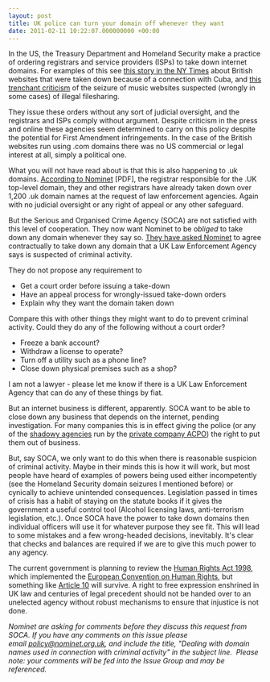 ```yaml
---
layout: post
title: UK police can turn your domain off whenever they want
date: 2011-02-11 10:22:07.000000000 +00:00
---
```

In the US, the Treasury Department and Homeland Security make a practice of ordering registrars and service providers (ISPs) to take down internet domains. For examples of this see <a href="http://www.nytimes.com/2008/03/04/us/04bar.html" target="_blank">this story in the NY Times</a> about British websites that were taken down because of a connection with Cuba, and <a href="http://www.techdirt.com/articles/20110118/10194712709/customs-boss-defends-internet-censorship-says-more-is-way.shtml" target="_blank">this trenchant criticism</a> of the seizure of music websites suspected (wrongly in some cases) of illegal filesharing.

They issue these orders without any sort of judicial oversight, and the registrars and ISPs comply without argument. Despite criticism in the press and online these agencies seem determined to carry on this policy despite the potential for First Amendment infringements. In the case of the British websites run using .com domains there was no US commercial or legal interest at all, simply a political one.

What you will not have read about is that this is also happening to .uk domains. <a href="http://www.nominet.org.uk/digitalAssets/45676_Dealing-with-domains-associated-with-criminal-activity.pdf" target="_blank">According to Nominet</a> [PDF], the registrar responsible for the .UK top-level domain, they and other registrars have already taken down over 1,200 .uk domain names at the request of law enforcement agencies. Again with no judicial oversight or any right of appeal or any other safeguard.

But the Serious and Organised Crime Agency (SOCA) are not satisfied with this level of cooperation. They now want Nominet to be o<em>bliged</em> to take down any domain whenever they say so. <a href="http://www.nominet.org.uk/policy/issuegroups/current/domainsassociatedwithcrime/" target="_blank">They have asked Nominet</a> to agree contractually to take down any domain that a UK Law Enforcement Agency says is suspected of criminal activity.

They do not propose any requirement to
<ul>
	<li>Get a court order before issuing a take-down</li>
	<li>Have an appeal process for wrongly-issued take-down orders</li>
	<li>Explain why they want the domain taken down</li>
</ul>
Compare this with other things they might want to do to prevent criminal activity. Could they do any of the following without a court order?
<ul>
	<li>Freeze a bank account?</li>
	<li>Withdraw a license to operate?</li>
	<li>Turn off a utility such as a phone line?</li>
	<li>Close down physical premises such as a shop?</li>
</ul>
I am not a lawyer - please let me know if there is a UK Law Enforcement Agency that can do any of these things by fiat.

But an internet business is different, apparently. SOCA want to be able to close down any business that depends on the internet, pending investigation. For many companies this is in effect giving the police (or any of the <a href="http://en.wikipedia.org/wiki/Association_of_Chief_Police_Officers#ACPO_bodies" target="_blank">shadowy agencies</a> run by the <a href="http://en.wikipedia.org/wiki/Association_of_Chief_Police_Officers" target="_blank">private company ACPO</a>) the right to put them out of business.

But, say SOCA, we only want to do this when there is reasonable suspicion of criminal activity. Maybe in their minds this is how it will work, but most people have heard of examples of powers being used either incompetently (see the Homeland Security domain seizures I mentioned before) or cynically to achieve unintended consequences. Legislation passed in times of crisis has a habit of staying on the statute books if it gives the government a useful control tool (Alcohol licensing laws, anti-terrorism legislation, etc.). Once SOCA have the power to take down domains then individual officers will use it for whatever purpose they see fit. This will lead to some mistakes and a few wrong-headed decisions, inevitably. It's clear that checks and balances are required if we are to give this much power to any agency.

The current government is planning to review the <a href="http://en.wikipedia.org/wiki/Human_Rights_Act_1998" target="_blank">Human Rights Act 1998</a>, which implemented the <a href="http://en.wikipedia.org/wiki/European_Convention_on_Human_Rights" target="_blank">European Convention on Human Rights</a>, but something like <a href="http://en.wikipedia.org/wiki/Article_10_of_the_European_Convention_on_Human_Rights" target="_blank">Article 10</a> will survive. A right to free expression enshrined in UK law and centuries of legal precedent should not be handed over to an unelected agency without robust mechanisms to ensure that injustice is not done.

<em>Nominet are asking for comments before they discuss this request from SOCA. If you have any comments on this issue please email <a href="mailto:policy@nominet.org.uk">policy@nominet.org.uk</a>, and include the title, "Dealing with domain names used in connection with criminal activity" in the subject line.  Please note: your comments will be fed into the Issue Group and may be referenced.</em>
